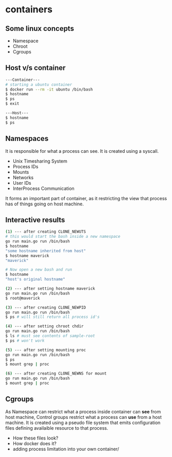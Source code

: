 # containers

## Some linux concepts
- Namespace
- Chroot
- Cgroups

## Host v/s container
```bash
---Container---
# starting a ubuntu container
$ docker run --rm -it ubuntu /bin/bash
$ hostname
$ ps
$ exit

---Host---
$ hostname
$ ps
```

## Namespaces
It is responsible for what a process can see. It is created using a syscall.
- Unix Timesharing System
- Process IDs
- Mounts
- Networks
- User IDs
- InterProcess Communication

It forms an important part of container, as it restricting the view that process has of things going on host machine.

## Interactive results
```bash
(1) --- after creating CLONE_NEWUTS
# this would start the bash inside a new namespace
go run main.go run /bin/bash
$ hostname
"some hostname inherited from host"
$ hostname maverick
"maverick"

# Now open a new bash and run
$ hostname
"host's original hostname"

(2) --- after setting hostname maverick
go run main.go run /bin/bash
$ root@maverick

(3) --- after creating CLONE_NEWPID
go run main.go run /bin/bash
$ ps # will still return all process id's

(4) --- after setting chroot chdir
go run main.go run /bin/bash
$ ls # must see contents of sample-root
$ ps # won't work

(5) --- after setting mounting proc
go run main.go run /bin/bash
$ ps
$ mount grep | proc

(6) --- after creating CLONE_NEWNS for mount
go run main.go run /bin/bash
$ mount grep | proc
```

## Cgroups
As Namespace can restrict what a process inside container can **see** from host machine, Control groups restrict what a process can **use** from a host machine. It is created using a pseudo file system that emits configuration files defining availaible resource to that process.
- How these files look?
- How docker does it?
- adding process limitation into your own container/



